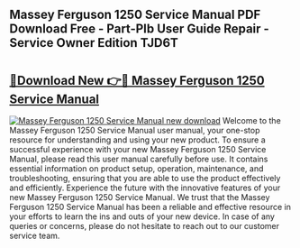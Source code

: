 ## Massey Ferguson 1250 Service Manual PDF Download Free - Part-PIb User Guide Repair - Service Owner Edition TJD6T

# <h2><a href="http://bc87704.oget.top/?id=Massey+Ferguson+1250+Service+Manual">🔗Download New 👉🔴 Massey Ferguson 1250 Service Manual</a></h2>

[![Massey Ferguson 1250 Service Manual new download](https://i.imgur.com/5g1atiW.png)](http://bc87704.oget.top/?id=Massey+Ferguson+1250+Service+Manual)
Welcome to the Massey Ferguson 1250 Service Manual user manual, your one-stop resource for understanding and using your new product. To ensure a successful experience with your new Massey Ferguson 1250 Service Manual, please read this user manual carefully before use. It contains essential information on product setup, operation, maintenance, and troubleshooting, ensuring that you are able to use the product effectively and efficiently. Experience the future with the innovative features of your new Massey Ferguson 1250 Service Manual. We trust that the Massey Ferguson 1250 Service Manual has been a reliable and effective resource in your efforts to learn the ins and outs of your new device. In case of any queries or concerns, please do not hesitate to reach out to our customer service team.
